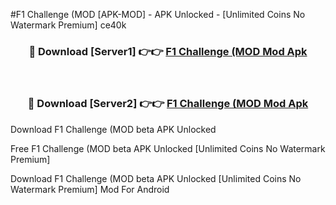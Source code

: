 #F1 Challenge (MOD [APK-MOD] - APK Unlocked - [Unlimited Coins No Watermark Premium] ce40k



<div align="center">

<h3>🔴 Download [Server1] 👉👉 <a href="https://momento.my/?title=F1_Challenge_(MOD">F1 Challenge (MOD Mod Apk</a></h3><br>

<h3>🔴 Download [Server2] 👉👉 <a href="https://momento.my/?title=F1_Challenge_(MOD">F1 Challenge (MOD Mod Apk</a></h3>
</div>



Download F1 Challenge (MOD beta APK Unlocked

Free F1 Challenge (MOD beta APK Unlocked [Unlimited Coins No Watermark Premium]

Download F1 Challenge (MOD beta APK Unlocked [Unlimited Coins No Watermark Premium] Mod For Android
